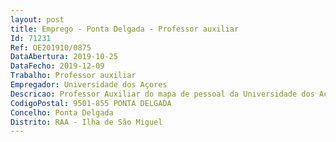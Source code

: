 ```yaml
--- 
layout: post
title: Emprego - Ponta Delgada - Professor auxiliar
Id: 71231
Ref: OE201910/0875
DataAbertura: 2019-10-25
DataFecho: 2019-12-09
Trabalho: Professor auxiliar
Empregador: Universidade dos Açores
Descricao: Professor Auxiliar do mapa de pessoal da Universidade dos Açores, na área de Medicina Veterinária Anatomia Patológica
CodigoPostal: 9501-855 PONTA DELGADA
Concelho: Ponta Delgada
Distrito: RAA - Ilha de São Miguel
--- 
```

